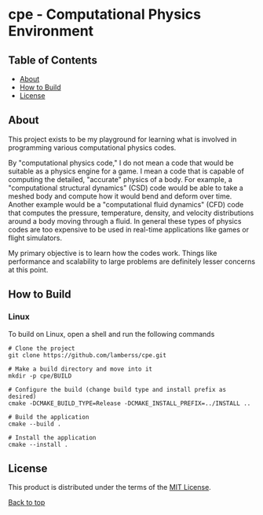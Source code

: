 <a name="top"></a>
# cpe - Computational Physics Environment

## Table of Contents
- [About](#-about)
- [How to Build](#-how-to-build)
- [License](#-license)

## About

This project exists to be my playground for learning what is involved in
programming various computational physics codes.

By "computational physics code," I do not mean a code that would be suitable as
a physics engine for a game.  I mean a code that is capable of computing the
detailed, "accurate" physics of a body.  For example, a "computational
structural dynamics" (CSD) code would be able to take a meshed body and compute
how it would bend and deform over time.  Another example would be a
"computational fluid dynamics" (CFD) code that computes the pressure, temperature,
density, and velocity distributions around a body moving through a fluid.
In general these types of physics codes are too expensive to be used in
real-time applications like games or flight simulators.

My primary objective is to learn how the codes work.  Things like performance
and scalability to large problems are definitely lesser concerns at this point.

## How to Build

### Linux

To build on Linux, open a shell and run the following commands

```shell
# Clone the project
git clone https://github.com/lamberss/cpe.git

# Make a build directory and move into it
mkdir -p cpe/BUILD

# Configure the build (change build type and install prefix as desired)
cmake -DCMAKE_BUILD_TYPE=Release -DCMAKE_INSTALL_PREFIX=../INSTALL ..

# Build the application
cmake --build .

# Install the application
cmake --install .
```

## License

This product is distributed under the terms of the
[MIT License](https://opensource.org/license/mit).

[Back to top](#top)
